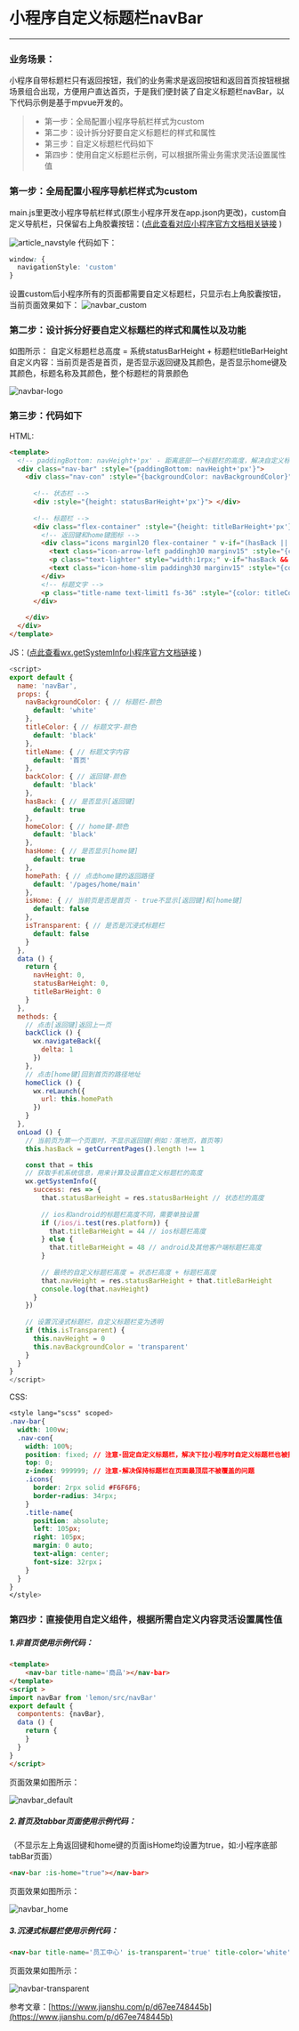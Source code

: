 # 小程序自定义标题栏navBar

------
### 业务场景：
小程序自带标题栏只有返回按钮，我们的业务需求是返回按钮和返回首页按钮根据场景组合出现，方便用户直达首页，于是我们便封装了自定义标题栏navBar，以下代码示例是基于mpvue开发的。

> * 第一步：全局配置小程序导航栏样式为custom
> * 第二步：设计拆分好要自定义标题栏的样式和属性
> * 第三步：自定义标题栏代码如下
> * 第四步：使用自定义标题栏示例，可以根据所需业务需求灵活设置属性值

### 第一步：全局配置小程序导航栏样式为custom
main.js里更改小程序导航栏样式(原生小程序开发在app.json内更改)，custom自定义导航栏，只保留右上角胶囊按钮：([点此查看对应小程序官方文档相关链接](https://developers.weixin.qq.com/miniprogram/dev/framework/config.html#全局配置) )

![article_navstyle](https://zens-pic.oss-cn-shenzhen.aliyuncs.com/static/gift/article_navstyle.png)
代码如下：
```css
window: {
  navigationStyle: 'custom'
}
```
设置custom后小程序所有的页面都需要自定义标题栏，只显示右上角胶囊按钮，当前页面效果如下：
![navbar_custom](https://zens-pic.oss-cn-shenzhen.aliyuncs.com/static/gift/navbar_custom.png)

### 第二步：设计拆分好要自定义标题栏的样式和属性以及功能
如图所示：
自定义标题栏总高度 = 系统statusBarHeight + 标题栏titleBarHeight
自定义内容：当前页是否是首页，是否显示返回键及其颜色，是否显示home键及其颜色，标题名称及其颜色，整个标题栏的背景颜色

![navbar-logo](https://zens-pic.oss-cn-shenzhen.aliyuncs.com/static/gift/navbar_logo.png)

### 第三步：代码如下
HTML:
```html
<template>
  <!-- paddingBottom: navHeight+'px' - 距离底部一个标题栏的高度，解决自定义标题栏遮挡页面显示的问题 -->
  <div class="nav-bar" :style="{paddingBottom: navHeight+'px'}">
    <div class="nav-con" :style="{backgroundColor: navBackgroundColor}">
    
      <!-- 状态栏 -->
      <div :style="{height: statusBarHeight+'px'}"> </div>
      
      <!-- 标题栏 -->
      <div class="flex-container" :style="{height: titleBarHeight+'px'}">
        <!-- 返回键和home键图标 -->
        <div class="icons marginl20 flex-container " v-if="(hasBack || hasHome) && !isHome">
          <text class="icon-arrow-left paddingh30 marginv15" :style="{color: backColor}" @click="backClick" v-if="hasBack"></text>
          <p class="text-lighter" style="width:1rpx;" v-if="hasBack && hasHome">|</p>
          <text class="icon-home-slim paddingh30 marginv15" :style="{color: homeColor}" @click="homeClick" v-if="hasHome"></text>
        </div>
        <!-- 标题文字 -->
        <p class="title-name text-limit1 fs-36" :style="{color: titleColor}">{{titleName}}</p>
      </div>
      
    </div>
  </div>
</template>
```
JS：([点此查看wx.getSystemInfo小程序官方文档链接](https://developers.weixin.qq.com/miniprogram/dev/api/wx.getSystemInfo.html) )
```js
<script>
export default {
  name: 'navBar',
  props: {
    navBackgroundColor: { // 标题栏-颜色
      default: 'white'
    },
    titleColor: { // 标题文字-颜色
      default: 'black'
    },
    titleName: { // 标题文字内容
      default: '首页'
    },
    backColor: { // 返回键-颜色
      default: 'black'
    },
    hasBack: { // 是否显示[返回键]
      default: true
    },
    homeColor: { // home键-颜色
      default: 'black'
    },
    hasHome: { // 是否显示[home键]
      default: true
    },
    homePath: { // 点击home键的返回路径
      default: '/pages/home/main'
    },
    isHome: { // 当前页是否是首页 - true不显示[返回键]和[home键]
      default: false
    },
    isTransparent: { // 是否是沉浸式标题栏
      default: false
    }
  },
  data () {
    return {
      navHeight: 0,
      statusBarHeight: 0,
      titleBarHeight: 0
    }
  },
  methods: {
    // 点击[返回键]返回上一页
    backClick () {
      wx.navigateBack({
        delta: 1
      })
    },
    // 点击[home键]回到首页的路径地址
    homeClick () {
      wx.reLaunch({
        url: this.homePath
      })
    }
  },
  onLoad () {
    // 当前页为第一个页面时，不显示返回键(例如：落地页，首页等)
    this.hasBack = getCurrentPages().length !== 1

    const that = this
    // 获取手机系统信息，用来计算及设置自定义标题栏的高度
    wx.getSystemInfo({
      success: res => {
        that.statusBarHeight = res.statusBarHeight // 状态栏的高度
        
        // ios和android的标题栏高度不同，需要单独设置
        if (/ios/i.test(res.platform)) {
          that.titleBarHeight = 44 // ios标题栏高度
        } else {
          that.titleBarHeight = 48 // android及其他客户端标题栏高度
        }
        
        // 最终的自定义标题栏高度 = 状态栏高度 + 标题栏高度
        that.navHeight = res.statusBarHeight + that.titleBarHeight
        console.log(that.navHeight)
      }
    })
    
    // 设置沉浸式标题栏，自定义标题栏变为透明
    if (this.isTransparent) {
      this.navHeight = 0
      this.navBackgroundColor = 'transparent'
    }
  }
}
</script>
```
CSS:
```css
<style lang="scss" scoped>
.nav-bar{
  width: 100vw;
  .nav-con{
    width: 100%;
    position: fixed; // 注意-固定自定义标题栏，解决下拉小程序时自定义标题栏也被拉下来的问题
    top: 0;
    z-index: 999999; // 注意-解决保持标题栏在页面最顶层不被覆盖的问题
    .icons{
      border: 2rpx solid #F6F6F6;
      border-radius: 34rpx;
    }
    .title-name{
      position: absolute;
      left: 105px;
      right: 105px;
      margin: 0 auto;
      text-align: center;
      font-size: 32rpx；
    }
  }
}
</style>
```
### 第四步：直接使用自定义组件，根据所需自定义内容灵活设置属性值
##### 1.非首页使用示例代码：
```html
<template>
    <nav-bar title-name='商品'></nav-bar>
</template>
<script >
import navBar from 'lemon/src/navBar'
export default {
  compontents: {navBar},
  data () {
    return {
    }
  }
}
</script>
```
页面效果如图所示：

![navbar_default](https://zens-pic.oss-cn-shenzhen.aliyuncs.com/static/gift/navbar_default.png)

##### 2.首页及tabbar页面使用示例代码：
（不显示左上角返回键和home键的页面isHome均设置为true，如:小程序底部tabBar页面）
```html
<nav-bar :is-home="true"></nav-bar>
```
页面效果如图所示：

![navbar_home](https://zens-pic.oss-cn-shenzhen.aliyuncs.com/static/gift/navbar_home.png)

##### 3.沉浸式标题栏使用示例代码：
```html
<nav-bar title-name='员工中心' is-transparent='true' title-color='white' home-color='white'></nav-bar>
```
页面效果如图所示：

![navbar-transparent](https://zens-pic.oss-cn-shenzhen.aliyuncs.com/static/gift/navbar-transparent.png)


参考文章：[https://www.jianshu.com/p/d67ee748445b](https://www.jianshu.com/p/d67ee748445b)
